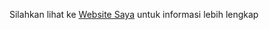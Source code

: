 Silahkan lihat ke
[Website Saya](https://utspabwinar.000webhostapp.com "Websitenya Saya")
untuk informasi lebih lengkap